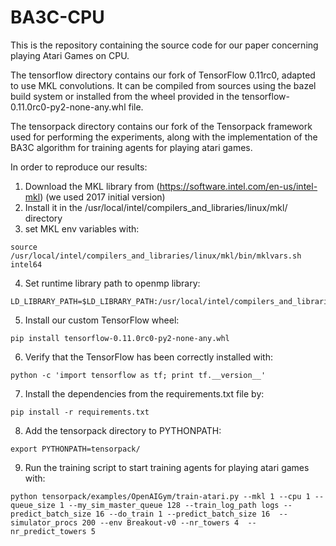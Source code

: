 # BA3C-CPU

This is the repository containing the source code for our paper concerning playing Atari Games on CPU.

The tensorflow directory contains our fork of TensorFlow 0.11rc0, adapted to use MKL convolutions. It can be compiled from sources using the bazel build system or installed from the wheel provided in the tensorflow-0.11.0rc0-py2-none-any.whl file.

The tensorpack directory contains our fork of the Tensorpack framework used for performing the experiments, along with the implementation of the BA3C algorithm for training agents for playing atari games.

In order to reproduce our results:

1. Download the MKL library from (https://software.intel.com/en-us/intel-mkl) (we used 2017 initial version)
2. Install it in the /usr/local/intel/compilers_and_libraries/linux/mkl/ directory
3. set MKL env variables with:
```
source /usr/local/intel/compilers_and_libraries/linux/mkl/bin/mklvars.sh intel64
```
4. Set runtime library path to openmp library:
```
LD_LIBRARY_PATH=$LD_LIBRARY_PATH:/usr/local/intel/compilers_and_libraries_2017.0.098/linux/compiler/lib/intel64_lin/
```
5. Install our custom TensorFlow wheel:
```
pip install tensorflow-0.11.0rc0-py2-none-any.whl
```
6. Verify that the TensorFlow has been correctly installed with: 
```
python -c 'import tensorflow as tf; print tf.__version__'
```
7. Install the dependencies from the requirements.txt file by:
```
pip install -r requirements.txt
```
8. Add the tensorpack directory to PYTHONPATH:
```
export PYTHONPATH=tensorpack/
```
9. Run the training script to start training agents for playing atari games with:
```
python tensorpack/examples/OpenAIGym/train-atari.py --mkl 1 --cpu 1 --queue_size 1 --my_sim_master_queue 128 --train_log_path logs --predict_batch_size 16 --do_train 1 --predict_batch_size 16  --simulator_procs 200 --env Breakout-v0 --nr_towers 4  --nr_predict_towers 5
```
